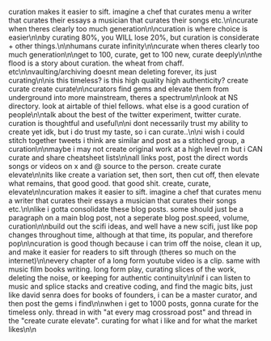 curation makes it easier to sift. imagine a chef that curates menu a writer that curates their essays a musician that curates their songs etc.\n\ncurate when theres clearly too much generation\n\ncuration is where choice is easier\n\nby curating 80%, you WILL lose 20%, but curation is considerate + other things.\n\nhumans curate infinity\n\ncurate when theres clearly too much generation\n\nget to 100, curate, get to 100 new, curate deeply\n\nthe flood is a story about curation. the wheat from chaff. etc\n\nvaulting/archiving doesnt mean deleting forever, its just curating\n\nis this timeless? is this high quality high authenticity? create curate create curate\n\ncurators find gems and elevate them from underground into more mainstream, theres a spectrum\n\nlook at NS directory. look at airtable of thiel fellows. what else is a good curation of people\n\ntalk about the best of the twitter experiment, twitter curate. curation is thoughtful and useful\n\ni dont necessarily trust my ability to create yet idk, but i do trust my taste, so i can curate..\n\ni wish i could stitch together tweets i think are similar and post as a stitched group, a curation\n\nmaybe i may not create original work at a high level rn but i CAN curate and share cheatsheet lists\n\nall links post, post the direct words songs or videos on x and @ source to the person. create curate elevate\n\nits like create a variation set, then sort, then cut off, then elevate what remains, that good good. that good shit. create, curate, elevate\n\ncuration makes it easier to sift. imagine a chef that curates menu a writer that curates their essays a musician that curates their songs etc.\n\nlike i gotta consolidate these blog posts. some should just be a paragraph on a main blog post, not a seperate blog post.speed, volume, curation\n\nbuild out the scifi ideas, and well have a new scifi, just like pop changes throughout time, although at that time, its popular, and therefore pop\n\ncuration is good though because i can trim off the noise, clean it up, and make it easier for readers to sift through (theres so much on the internet)\n\nevery chapter of a long form youtube video is a clip. same with music film books writing. long form play, curating slices of the work, deleting the noise, or keeping for authentic continuity\n\nif i can listen to music and splice stacks and creative coding, and find the magic bits, just like david senra does for books of founders, i can be a master curator, and then post the gems i find\n\nwhen i get to 1000 posts, gonna curate for the timeless only. thread in with "at every mag crossroad post" and thread in the "create curate elevate". curating for what i like and for what the market likes\n\n